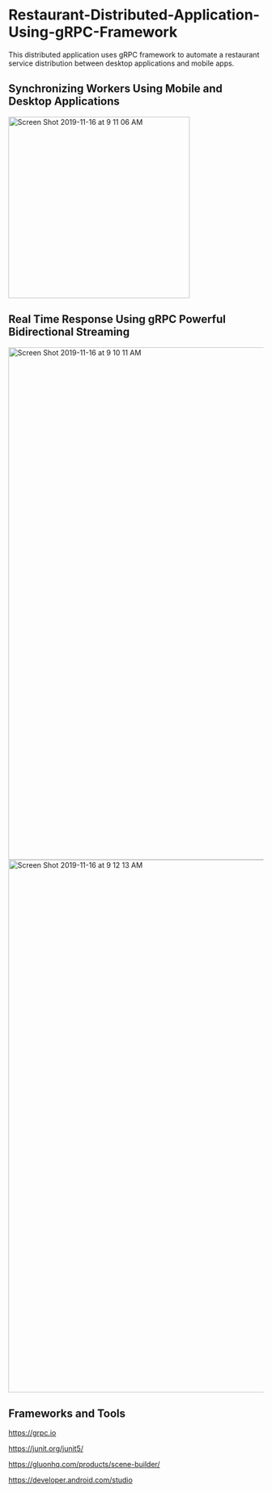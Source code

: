 # Restaurant-Distributed-Application-Using-gRPC-Framework
This distributed application uses gRPC framework to automate a restaurant service distribution between desktop applications and mobile apps.

## Synchronizing Workers Using Mobile and Desktop Applications
<img width="358" alt="Screen Shot 2019-11-16 at 9 11 06 AM" src="https://user-images.githubusercontent.com/25443367/68994480-6c442580-0851-11ea-9575-ee7ddab9865c.png">

## Real Time Response Using gRPC Powerful Bidirectional Streaming

<img width="1011" alt="Screen Shot 2019-11-16 at 9 10 11 AM" src="https://user-images.githubusercontent.com/25443367/68994481-7108d980-0851-11ea-9b86-9c08bd8105df.png">


<img width="1051" alt="Screen Shot 2019-11-16 at 9 12 13 AM" src="https://user-images.githubusercontent.com/25443367/68994484-75cd8d80-0851-11ea-87ba-6039c36700ff.png">


## Frameworks and Tools

https://grpc.io

https://junit.org/junit5/

https://gluonhq.com/products/scene-builder/

https://developer.android.com/studio
